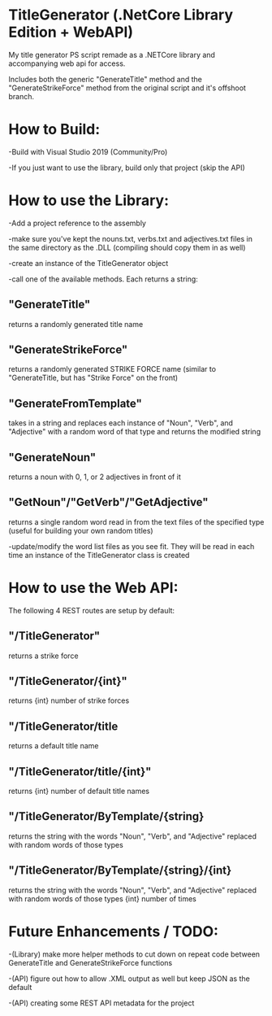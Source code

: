 # TitleGenerator (.NetCore Library Edition + WebAPI)
My title generator PS script remade as a .NETCore library and accompanying web api for access.

Includes both the generic "GenerateTitle" method and the "GenerateStrikeForce" method from the original script and it's offshoot branch.

# How to Build:
-Build with Visual Studio 2019 (Community/Pro)

-If you just want to use the library, build only that project (skip the API)

# How to use the Library:
-Add a project reference to the assembly

-make sure you've kept the nouns.txt, verbs.txt and adjectives.txt files in the same directory as the .DLL (compiling should copy them in as well)

-create an instance of the TitleGenerator object

-call one of the available methods. Each returns a string:
  
## "GenerateTitle"
returns a randomly generated title name
  
## "GenerateStrikeForce"
returns a randomly generated STRIKE FORCE name (similar to "GenerateTitle, but has "Strike Force" on the front)
  
## "GenerateFromTemplate"
takes in a string and replaces each instance of "Noun", "Verb", and "Adjective" with a random word of that type and returns the modified string
  
## "GenerateNoun"
returns a noun with 0, 1, or 2 adjectives in front of it
  
## "GetNoun"/"GetVerb"/"GetAdjective"
returns a single random word read in from the text files of the specified type (useful for building your own random titles)

-update/modify the word list files as you see fit. They will be read in each time an instance of the TitleGenerator class is created

# How to use the Web API:
The following 4 REST routes are setup by default:

## "/TitleGenerator"
returns a strike force

## "/TitleGenerator/{int}"
returns {int} number of strike forces

## "/TitleGenerator/title
returns a default title name

## "/TitleGenerator/title/{int}"
returns {int} number of default title names

## "/TitleGenerator/ByTemplate/{string}
returns the string with the words "Noun", "Verb", and "Adjective" replaced with random words of those types

## "/TitleGenerator/ByTemplate/{string}/{int}
returns the string with the words "Noun", "Verb", and "Adjective" replaced with random words of those types {int} number of times

# Future Enhancements / TODO:
-(Library) make more helper methods to cut down on repeat code between GenerateTitle and GenerateStrikeForce functions

-(API) figure out how to allow .XML output as well but keep JSON as the default

-(API) creating some REST API metadata for the project
